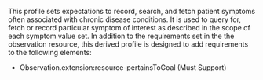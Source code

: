 This profile sets expectations to record, search, and fetch patient symptoms often associated with chronic disease conditions. It is used to query for, fetch or record particular symptom of interest as described in the scope of each symptom value set.
In addition to the requirements set in the the observation resource, this derived profile is designed to add requirements to the following elements:
* Observation.extension:resource-pertainsToGoal (Must Support)